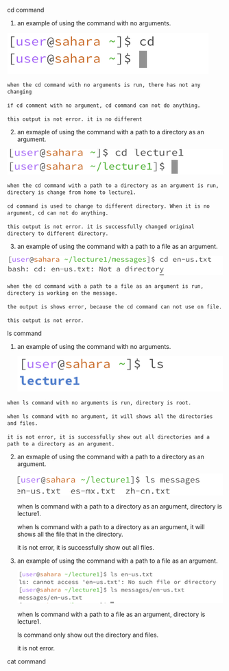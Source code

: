 cd command
1. an example of using the command with no arguments.

  ![Image](4.png)

    when the cd command with no arguments is run, there has not any changing
  
    if cd comment with no argument, cd command can not do anything.
  
    this output is not error. it is no different
  
2. an exmaple of using the command with a path to a directory as an argument.

  ![Image](5.png)

    when the cd command with a path to a directory as an argument is run, directory is change from home to lecture1.
  
    cd command is used to change to different directory. When it is no argument, cd can not do anything.
  
    this output is not error. it is successfully changed original directory to different directory.
  

3. an example of using the command with a path to a file as an argument.

  ![Image](6.png)

    when the cd command with a path to a file as an argument is run, directory is working on the message.
    
    the output is shows error, because the cd command can not use on file.
    
    this output is not error.

ls command

  1. an example of using the command with no arguments.

       ![Image](12.png)

    when ls command with no arguments is run, directory is root.

    when ls command with no argument, it will shows all the directories and files.
  
    it is not error, it is successfully show out all directories and a path to a directory as an argument.

     
  2. an exmaple of using the command with a path to a directory as an argument.

       ![Image](10.png)

     when ls command with a path to a directory as an argument, directory is lecture1.

     when ls command with a path to a directory as an argument, it will shows all the file that in the directory.

     it is not error, it is successfully show out all files.

     
  3. an example of using the command with a path to a file as an argument.

       ![Image](11.png)

     when ls command with a path to a file as an argument, directory is lecture1.

     ls command only show out the directory and files.

     it is not error.


cat command
  



